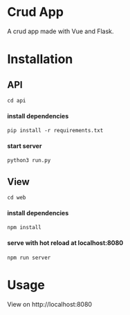 # Crud App

A crud app made with Vue and Flask.

# Installation

## API
```
cd api
```

#### install dependencies
```
pip install -r requirements.txt
```

#### start server
```
python3 run.py
```

## View
```
cd web
```

#### install dependencies
```
npm install
```

#### serve with hot reload at localhost:8080
```
npm run server
```

# Usage

View on http://localhost:8080
